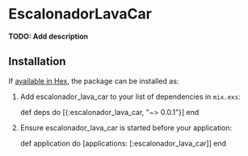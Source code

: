 # EscalonadorLavaCar

**TODO: Add description**

## Installation

If [available in Hex](https://hex.pm/docs/publish), the package can be installed as:

  1. Add escalonador_lava_car to your list of dependencies in `mix.exs`:

        def deps do
          [{:escalonador_lava_car, "~> 0.0.1"}]
        end

  2. Ensure escalonador_lava_car is started before your application:

        def application do
          [applications: [:escalonador_lava_car]]
        end

